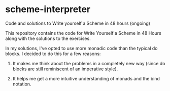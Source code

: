 # scheme-interpreter
Code and solutions to Write yourself a Scheme in 48 hours (ongoing)

This repository contains the code for Write Yourself a Scheme in 48 Hours along with the solutions to the exercises.

In my solutions, I've opted to use more monadic code than the typical do blocks. I decided to do this for a few reasons:

1) It makes me think about the problems in a completely new way (since do blocks are still reminiscent of an imperative style).

2) It helps me get a more intuitive understanding of monads and the bind notation.
